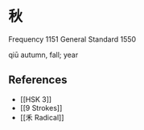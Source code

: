 # 秋
Frequency 1151
General Standard 1550

qiū
autumn, fall; year

## References
- [[HSK 3]]
- [[9 Strokes]]
- [[禾 Radical]]